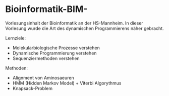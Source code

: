 # Bioinformatik-BIM-
Vorlesungsinhalt der Bioinformatik an der HS-Mannheim. 
In dieser Vorlesung wurde die Art des dynamischen Programmierens näher gebracht.

Lernziele:
  - Molekularbiologische Prozesse verstehen
  - Dynamische Programmierung verstehen
  - Sequenziermethoden verstehen

Methoden:
  - Alignment von Aminosaeuren
  - HMM (Hidden Markov Model) + Viterbi Algorythmus
  - Knapsack-Problem
